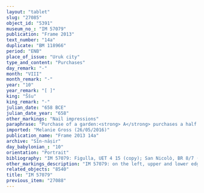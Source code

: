 ```yaml
---
layout: "tablet"
slug: "27085"
object_id: "5391"
museum_no_: "IM 57079"
publication: "Frame 2013"
text_number: "14a"
duplicate: "BM 118966"
period: "ENB"
place_of_issue: "Uruk city"
type_and_content: "Purchases"
day_remark: "-"
month: "VIII"
month_remark: "-"
year: "10"
year_remark: "[ ]"
king: "Ššu"
king_remark: "-"
julian_date: "658 BCE"
julian_date_year: "658"
other_markings: "Nail impressions"
paraphrase: "Purchase of a garden:<strong> A</strong> purchases a half share (<em>ahu</em>) of a date garden (<em>kir&icirc;</em> <em>gi&scaron;immari</em>) for 5 minas of silver in pieces (<em>&scaron;ibirtu</em>), together with an additional payment (<em>atru</em>) of 10 shekels of silver, from <strong>B</strong>. The sold garden is located in the district (<em>erṣetu</em>) of the Ninurta Temple inside of Uruk and actually borders on the Ninurta Temple. No other information about location and seize of the garden is given in the record. The other half of the said garden is already owned by the buyer (BM118972). The transaction is concluded in the presence of (<em>ina uzuzzi</em>) the governor (<em>&scaron;ākin ṭēmi</em>) of Uruk (Nab&ucirc;-u&scaron;ab&scaron;i) and the bishop (<em>&scaron;atammu</em>) of Eanna (Nab&ucirc;-iqī&scaron;a). 17 witnesses and the scribe. Fingernail impression (<em>ṣupru</em>) of the seller.<br /> &nbsp;<br /> <strong>A</strong> = Mu&scaron;ēzib-Marduk/Kiribtu; <strong>B</strong> = Bēl-ahhē-iddin/Kudurru; Scribe = Balāṭu/Bēl-lēˀi<br /> &nbsp;"
imported: "Melanie Gross (26/05/2016)"
publication_name: "Frame 2013 14a"
archive: "Sîn-nāṣir"
day_babylonian_: "10"
orientation: "Portrait"
bibliography: "IM 57079: Figulla, UET 4 15 (copy); San Nicolò, BR 8/7 (1951), no. 11 (transliteration, translation)."
other_markings_description: "IM 57079: on the left, upper and lower edges; IM 118966: on all four edges"
related_objects: "8540"
title: "IM 57079"
previous_item: "27088"
---
```

